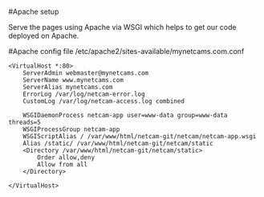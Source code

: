 #Apache setup

Serve the pages using Apache via WSGI which helps to get our code deployed on Apache.

#Apache config file
/etc/apache2/sites-available/mynetcams.com.conf

    <VirtualHost *:80>
        ServerAdmin webmaster@mynetcams.com
        ServerName www.mynetcams.com
        ServerAlias mynetcams.com
        ErrorLog /var/log/netcam-error.log
        CustomLog /var/log/netcam-access.log combined

        WSGIDaemonProcess netcam-app user=www-data group=www-data threads=5
        WSGIProcessGroup netcam-app
        WSGIScriptAlias / /var/www/html/netcam-git/netcam/netcam-app.wsgi
        Alias /static/ /var/www/html/netcam-git/netcam/static
        <Directory /var/www/html/netcam-git/netcam/static>
            Order allow,deny
            Allow from all
        </Directory>

    </VirtualHost>